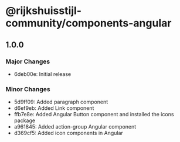 # @rijkshuisstijl-community/components-angular

## 1.0.0

### Major Changes

- 6deb00e: Initial release

### Minor Changes

- 5d9ff09: Added paragraph component
- d6ef9eb: Added Link component
- ffb7e8e: Added Angular Button component and installed the icons package
- a961845: Added action-group Angular component
- d369cf5: Added icon components in Angular
